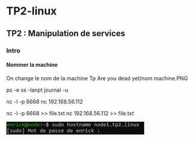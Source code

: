 # TP2-linux

## TP2 : Manipulation de services

### Intro

#### Nommer la machine

On change le nom de la machine 
Tp Are you dead yet/nom machine.PNG

ps -e
ss -lanpt
journal -u

nc -l -p 6668
nc 192.168.56.112

nc -l -p 6668 >> file.txt
nc 192.168.56.112 >> file.txt

<img src="nom machine.PNG" alt="jndjqs"/>


